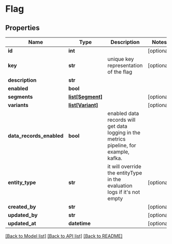 # Flag

## Properties
Name | Type | Description | Notes
------------ | ------------- | ------------- | -------------
**id** | **int** |  | [optional] 
**key** | **str** | unique key representation of the flag | [optional] 
**description** | **str** |  | 
**enabled** | **bool** |  | 
**segments** | [**list[Segment]**](Segment.md) |  | [optional] 
**variants** | [**list[Variant]**](Variant.md) |  | [optional] 
**data_records_enabled** | **bool** | enabled data records will get data logging in the metrics pipeline, for example, kafka. | 
**entity_type** | **str** | it will override the entityType in the evaluation logs if it&#39;s not empty | [optional] 
**created_by** | **str** |  | [optional] 
**updated_by** | **str** |  | [optional] 
**updated_at** | **datetime** |  | [optional] 

[[Back to Model list]](../README.md#documentation-for-models) [[Back to API list]](../README.md#documentation-for-api-endpoints) [[Back to README]](../README.md)


